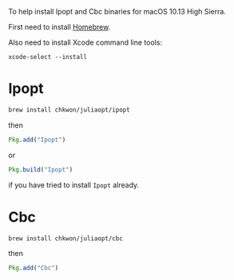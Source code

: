 To help install Ipopt and Cbc binaries for macOS 10.13 High Sierra.

First need to install [Homebrew](https://brew.sh).

Also need to install Xcode command line tools:
```
xcode-select --install
```


# Ipopt

```bash
brew install chkwon/juliaopt/ipopt
```
then
```julia
Pkg.add("Ipopt")
```
or
```julia
Pkg.build("Ipopt")
```
if you have tried to install `Ipopt` already.

# Cbc

```bash
brew install chkwon/juliaopt/cbc
```
then
```julia
Pkg.add("Cbc")
```
```
